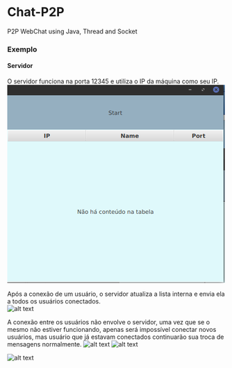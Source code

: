 # Chat-P2P
P2P WebChat using Java, Thread and Socket

### Exemplo

#### Servidor
O servidor funciona na porta 12345 e utiliza o IP da máquina como seu IP. <br>
![alt text](https://github.com/riccihenrique/Chat-P2P/blob/master/imgs/server.png)

Após a conexão de um usuário, o servidor atualiza a lista interna e envia ela a todos os usuários conectados. <br>
![alt text](https://github.com/riccihenrique/Sudoku/blob/master/server_conectado.png)


A conexão entre os usuários não envolve o servidor, uma vez que se o mesmo não estiver funcionando, apenas será impossível conectar novos usuários, mas usuário que já estavam conectados continuarão sua troca de mensagens normalmente.
![alt text](https://github.com/riccihenrique/Sudoku/blob/master/user.png)
![alt text](https://github.com/riccihenrique/Sudoku/blob/master/2user.png)

![alt text](https://github.com/riccihenrique/Sudoku/blob/master/chat.png)

